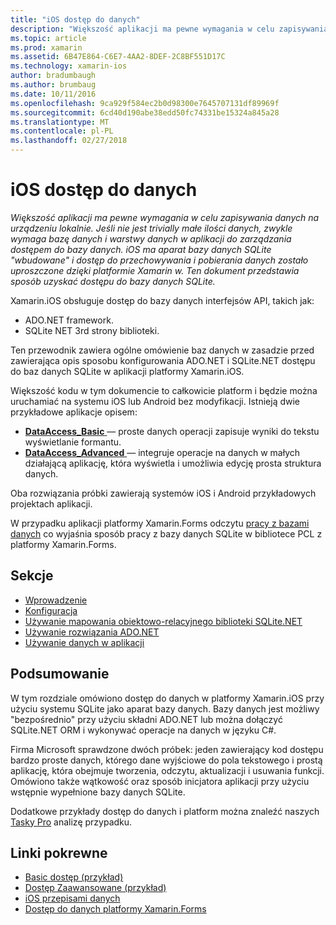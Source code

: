 ```yaml
---
title: "iOS dostęp do danych"
description: "Większość aplikacji ma pewne wymagania w celu zapisywania danych na urządzeniu lokalnie. Jeśli nie jest trivially małe ilości danych, zwykle wymaga bazę danych i warstwy danych w aplikacji do zarządzania dostępem do bazy danych. iOS ma aparat bazy danych SQLite \"wbudowane\" i dostęp do przechowywania i pobierania danych zostało uproszczone dzięki platformie Xamarin w. Ten dokument przedstawia sposób uzyskać dostępu do bazy danych SQLite."
ms.topic: article
ms.prod: xamarin
ms.assetid: 6B47E864-C6E7-4AA2-8DEF-2C8BF551D17C
ms.technology: xamarin-ios
author: bradumbaugh
ms.author: brumbaug
ms.date: 10/11/2016
ms.openlocfilehash: 9ca929f584ec2b0d98300e7645707131df89969f
ms.sourcegitcommit: 6cd40d190abe38edd50fc74331be15324a845a28
ms.translationtype: MT
ms.contentlocale: pl-PL
ms.lasthandoff: 02/27/2018
---
```

# <a name="ios-data-access"></a>iOS dostęp do danych

_Większość aplikacji ma pewne wymagania w celu zapisywania danych na urządzeniu lokalnie. Jeśli nie jest trivially małe ilości danych, zwykle wymaga bazę danych i warstwy danych w aplikacji do zarządzania dostępem do bazy danych. iOS ma aparat bazy danych SQLite "wbudowane" i dostęp do przechowywania i pobierania danych zostało uproszczone dzięki platformie Xamarin w. Ten dokument przedstawia sposób uzyskać dostępu do bazy danych SQLite._

Xamarin.iOS obsługuje dostęp do bazy danych interfejsów API, takich jak:

-  ADO.NET framework.
-  SQLite NET 3rd strony biblioteki.

Ten przewodnik zawiera ogólne omówienie baz danych w zasadzie przed zawierająca opis sposobu konfigurowania ADO.NET i SQLite.NET dostępu do baz danych SQLite w aplikacji platformy Xamarin.iOS. 

Większość kodu w tym dokumencie to całkowicie platform i będzie można uruchamiać na systemu iOS lub Android bez modyfikacji. Istnieją dwie przykładowe aplikacje opisem:

-  [**DataAccess_Basic** ](https://github.com/xamarin/mobile-samples/tree/master/DataAccess/Basic) — proste danych operacji zapisuje wyniki do tekstu wyświetlanie formantu.
-  [**DataAccess_Advanced** ](https://github.com/xamarin/mobile-samples/tree/master/DataAccess/Advanced) — integruje operacje na danych w małych działającą aplikację, która wyświetla i umożliwia edycję prosta struktura danych.

Oba rozwiązania próbki zawierają systemów iOS i Android przykładowych projektach aplikacji.

W przypadku aplikacji platformy Xamarin.Forms odczytu [pracy z bazami danych](~/xamarin-forms/app-fundamentals/databases.md) co wyjaśnia sposób pracy z bazy danych SQLite w bibliotece PCL z platformy Xamarin.Forms.

## <a name="sections"></a>Sekcje

-  [Wprowadzenie](introduction.md)
-  [Konfiguracja](configuration.md)
-  [Używanie mapowania obiektowo-relacyjnego biblioteki SQLite.NET](using-sqlite-orm.md)
-  [Używanie rozwiązania ADO.NET](using-adonet.md)
-  [Używanie danych w aplikacji](using-data-in-an-app.md)


## <a name="summary"></a>Podsumowanie

W tym rozdziale omówiono dostęp do danych w platformy Xamarin.iOS przy użyciu systemu SQLite jako aparat bazy danych. Bazy danych jest możliwy "bezpośrednio" przy użyciu składni ADO.NET lub można dołączyć SQLite.NET ORM i wykonywać operacje na danych w języku C#.

Firma Microsoft sprawdzone dwóch próbek: jeden zawierający kod dostępu bardzo proste danych, którego dane wyjściowe do pola tekstowego i prostą aplikację, która obejmuje tworzenia, odczytu, aktualizacji i usuwania funkcji. Omówiono także wątkowość oraz sposób inicjatora aplikacji przy użyciu wstępnie wypełnione bazy danych SQLite.

Dodatkowe przykłady dostęp do danych i platform można znaleźć naszych [Tasky Pro](~/cross-platform/app-fundamentals/building-cross-platform-applications/case-study-tasky.md) analizę przypadku.

## <a name="related-links"></a>Linki pokrewne

- [Basic dostęp (przykład)](https://github.com/xamarin/mobile-samples/tree/master/DataAccess/Basic)
- [Dostęp Zaawansowane (przykład)](https://github.com/xamarin/mobile-samples/tree/master/DataAccess/Advanced)
- [iOS przepisami danych](https://developer.xamarin.com/recipes/ios/data/sqlite/)
- [Dostęp do danych platformy Xamarin.Forms](~/xamarin-forms/app-fundamentals/databases.md)
